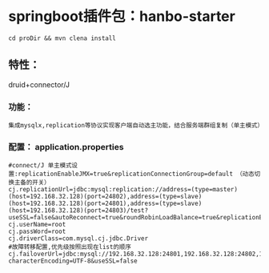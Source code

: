 # springboot插件包：hanbo-starter
    cd proDir && mvn clena install

## 特性：
  druid+connector/J

### 功能： 
    集成mysqlx,replication等协议实现客户端自动选主功能，结合服务端群组复制（单主模式）

### 配置： application.properties
    #connect/J 单主模式设置:replicationEnableJMX=true&replicationConnectionGroup=default （动态切换主备的开关）
    cj.replicationUrl=jdbc:mysql:replication://address=(type=master)(host=192.168.32.128)(port=24802),address=(type=slave)(host=192.168.32.128)(port=24801),address=(type=slave)(host=192.168.32.128)(port=24803)/test?useSSL=false&autoReconnect=true&roundRobinLoadBalance=true&replicationEnableJMX=true&replicationConnectionGroup=default
    cj.userName=root
    cj.passWord=root
    cj.driverClass=com.mysql.cj.jdbc.Driver
    #故障转移配置,优先级按照出现在list的顺序
    cj.failoverUrl=jdbc:mysql://192.168.32.128:24801,192.168.32.128:24802,192.168.32.128:24803/test?characterEncoding=UTF-8&useSSL=false
